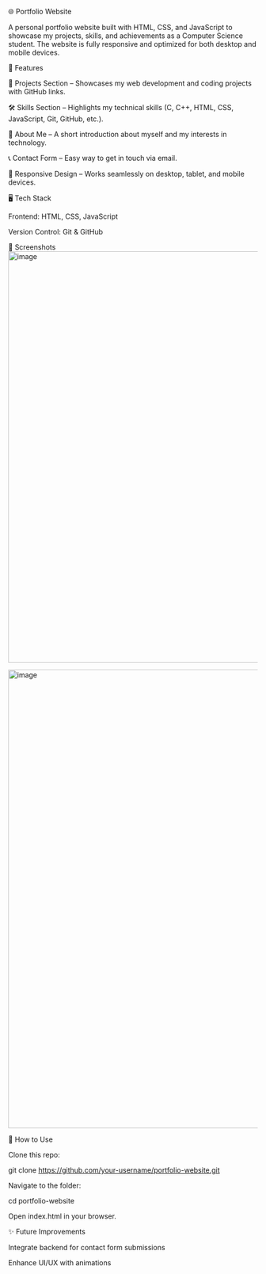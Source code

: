 🌐 Portfolio Website

A personal portfolio website built with HTML, CSS, and JavaScript to showcase my projects, skills, and achievements as a Computer Science student. The website is fully responsive and optimized for both desktop and mobile devices.

🚀 Features

📂 Projects Section – Showcases my web development and coding projects with GitHub links.

🛠 Skills Section – Highlights my technical skills (C, C++, HTML, CSS, JavaScript, Git, GitHub, etc.).

📜 About Me – A short introduction about myself and my interests in technology.

📞 Contact Form – Easy way to get in touch via email.

📱 Responsive Design – Works seamlessly on desktop, tablet, and mobile devices.

🖥️ Tech Stack

Frontend: HTML, CSS, JavaScript

Version Control: Git & GitHub



📸 Screenshots
<img width="1911" height="831" alt="image" src="https://github.com/user-attachments/assets/a83b0e53-e901-4fcf-b8f0-337a56feeab2" />

<img width="1880" height="926" alt="image" src="https://github.com/user-attachments/assets/510c0f5a-10db-4c99-ad89-db65272ccd52" />



📌 How to Use

Clone this repo:

git clone https://github.com/your-username/portfolio-website.git


Navigate to the folder:

cd portfolio-website


Open index.html in your browser.

✨ Future Improvements

Integrate backend for contact form submissions

Enhance UI/UX with animations
